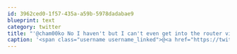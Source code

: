 ```yaml
---
id: 3962ced0-1f57-435a-a59b-5978dadabae9
blueprint: text
category: twitter
title: "'@cham00ko No I haven't but I can't even get into the router via DHCP or static"
caption: '<span class="username username_linked">@<a href="https://twitter.com/cham00ko" title="Jorge M.">cham00ko</a></span> No I haven''t but I can''t even get into the router via DHCP or static'
---
```

